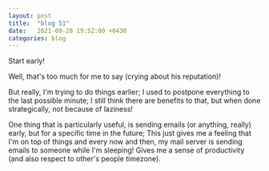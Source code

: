 ```yaml
---
layout: post
title:  "blog 51"
date:   2021-09-28 19:52:00 +0430
categories: blog
---
```


Start early!

Well, that's too much for me to say (crying about his reputation)!

But really, I'm trying to do things earlier; I used to postpone everything to the last possible minute; I still think there are benefits to that, but when done strategically, not because of laziness!

One thing that is particularly useful, is sending emails (or anything, really) early, but for a specific time in the future; This just gives me a feeling that I'm on top of things and every now and then, my mail server is sending emails to someone while I'm sleeping! Gives me a sense of productivity (and also respect to other's people timezone).
